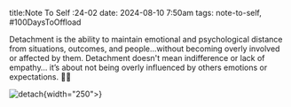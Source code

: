 title:Note To Self :24-02
date: 2024-08-10 7:50am
tags: note-to-self, #100DaysToOffload

Detachment is the ability to
maintain emotional and 
psychological distance 
from situations, outcomes,
and people…without becoming
overly involved or affected by them. 
Detachment doesn't mean 
indifference or lack of empathy… 
it’s about not being overly 
influenced by others emotions 
or expectations. 🙏🤍

![detach]({static}/images/detachment.jpg){width="250">}